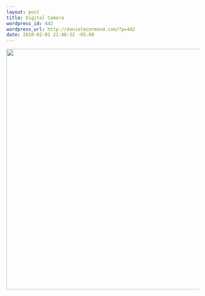 ```yaml
--- 
layout: post
title: Digital Camera
wordpress_id: 442
wordpress_url: http://danielmcormond.com/?p=442
date: 2010-02-01 21:46:32 -05:00
---
```

<img src="http://danielmcormond.com/wp-content/uploads/2010/02/Dgzpx-600x628.jpg" alt="" title="Digital Camera" width="600" height="628" class="alignnone size-medium wp-image-443" />
